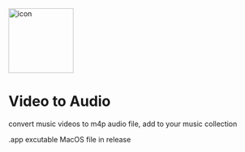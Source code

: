 
<img width="128" alt="icon" src="https://github.com/user-attachments/assets/16302b48-2f80-456e-9550-6c7d45779869">

# Video to Audio

convert music videos to m4p audio file, add to your music collection 

.app excutable MacOS file in release
